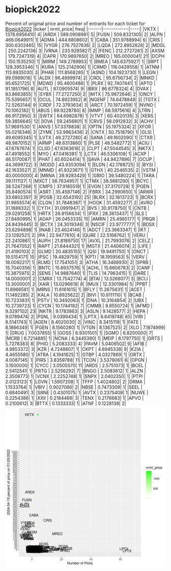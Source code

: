 # biopick2022
Percent of original price and number of entrants for each ticket for [Biopick2022](https://twitter.com/hashtag/Biopick2022)
|ticker |   nrml_price| freq|
|:------|------------:|----:|
|VKTX   | 1378.6956410|    4|
|ARDX   |  589.0908981|    5|
|FUSN   |  509.8321305|    2|
|ALPN   |  466.0649911|    1|
|ADMA   |  444.6808602|    1|
|CABA   |  351.9788994|    6|
|CRIS   |  300.6302465|   15|
|VYGR   |  276.7527636|    2|
|LQDA   |  272.8952828|    2|
|MDGL   |  250.2242136|    3|
|VRNA   |  233.9285827|    2|
|FENC   |  212.2727261|    2|
|AXSM   |  179.7247319|    4|
|CAPR   |  170.9897650|    2|
|MREO   |  165.0000041|   21|
|DCPH   |  150.1535250|    1|
|MIRM   |  149.2789953|    1|
|BMEA   |  145.6375927|    1|
|SRPT   |  128.3953346|    1|
|KURA   |  125.2142906|    1|
|CRMD   |  116.0439558|    1|
|ATNM   |  113.8935030|    3|
|PHAR   |  111.8568285|    1|
|ASND   |  104.1923730|    1|
|LEGN   |   99.0989016|    1|
|ALDX   |   96.4999974|    2|
|CRDL   |   95.6756734|    2|
|MNKD   |   95.6521725|    1|
|MDWD   |   95.4600486|    1|
|PLRX   |   92.7407441|    1|
|APTO   |   91.1851796|    8|
|AUTL   |   87.0905574|    9|
|IBRX   |   86.6776324|    4|
|DVAX   |   83.8663855|    1|
|SYBX   |   77.2727250|    2|
|IMTX   |   75.9672646|    2|
|ONCY   |   75.5395657|    1|
|OCUL   |   74.8923952|    8|
|NGENF  |   74.6478849|    2|
|TGTX   |   72.5263144|    9|
|CRDF   |   72.3793634|    3|
|ARCT   |   70.1972459|    1|
|NVNO   |   70.1062182|    1|
|ABUS   |   69.9228780|    8|
|IMMP   |   68.5975616|    4|
|LTRN   |   66.9172950|    3|
|SWTX   |   64.6982878|    1|
|VTVT   |   60.4020135|    3|
|XERS   |   59.3856645|   12|
|IOVA   |   59.2456801|    1|
|CRVS   |   58.0912832|    3|
|ACHV   |   57.9691530|    1|
|ANVS   |   57.3378838|    3|
|OPTN   |   55.1975324|    2|
|XFOR   |   55.0218346|    3|
|ZYME   |   53.9963436|    2|
|CNTX   |   50.7518790|    1|
|GLSI   |   49.6095345|    1|
|LVTX   |   49.2727280|    4|
|SANA   |   49.1602090|    1|
|CTXR   |   48.9870152|    1|
|ARMP   |   48.6313860|    1|
|PLSE   |   48.5482772|    1|
|ACIU   |   47.6767674|    1|
|CLSD   |   47.6363616|    2|
|CLPT   |   47.5044545|    3|
|NKTX   |   47.4918552|    1|
|MYO    |   47.0416381|    1|
|LCTX   |   46.5306108|    1|
|ACXP   |   46.5170087|    1|
|PHAT   |   45.6024414|    1|
|SAVA   |   44.9427896|    7|
|OCUP   |   44.3699722|    3|
|MODD   |   43.9353094|    1|
|ELDN   |   42.1768725|    3|
|BYSI   |   42.1633527|    2|
|MNMD   |   41.9323671|    1|
|GTHX   |   40.2546535|    2|
|VSTM   |   40.0000000|    4|
|MRNA   |   39.9283429|    1|
|GBIO   |   39.5480224|    1|
|TARA   |   39.1111127|    1|
|MXCT   |   38.7634957|    1|
|CTMX   |   38.5681290|    1|
|BCYC   |   38.5247268|    1|
|CMPS   |   37.9185519|    1|
|EVGN   |   37.3170728|    1|
|PGEN   |   35.8490574|    1|
|ASRT   |   35.4587146|    2|
|FBRX   |   34.2990650|    1|
|ARWR   |   33.6802397|    3|
|PDSB   |   32.6543192|   25|
|BLRX   |   32.1813723|    1|
|BCRX   |   31.9855574|    6|
|CLGN   |   31.7848387|    1|
|HOOK   |   31.4592277|    2|
|AVRO   |   31.1688332|    1|
|CYTH   |   31.0991947|    2|
|BVS    |   30.9178750|    1|
|CNTB   |   29.0291258|    1|
|HRTX   |   28.9156634|    1|
|IFRX   |   28.3613437|    1|
|SLS    |   27.8480995|    1|
|ADAP   |   26.0453335|   15|
|AMRN   |   25.4985177|    1|
|PRQR   |   24.8439445|    3|
|BCTX   |   24.3019346|    3|
|NSCIF  |   23.9777777|    1|
|BDSX   |   23.6294898|    1|
|INAB   |   23.4624146|    1|
|ADCT   |   23.3663347|    1|
|IKT    |   23.1292521|    2|
|IPA    |   22.9477610|    4|
|QURE   |   22.5168762|    1|
|VERU   |   22.2410861|    1|
|AUPH   |   21.8189750|   17|
|AVXL   |   21.7993076|    2|
|CELZ   |   21.7647052|    1|
|RAPT   |   21.6444321|    1|
|MGTX   |   21.4406074|    2|
|LIFE   |   21.4190103|    2|
|GLMD   |   20.4835155|    1|
|QSI    |   19.9491750|    1|
|ONCT   |   19.5154171|   15|
|IPSC   |   19.4829759|    1|
|KPTI   |   18.1959563|    5|
|VERV   |   18.0092217|    1|
|RLMD   |   17.7541051|    3|
|ATHA   |   16.3468930|    2|
|SPRB   |   15.7040356|    1|
|BNTC   |   15.6937576|    1|
|ACHL   |   15.6606783|    2|
|CANF   |   15.3875975|    2|
|SENS   |   14.9887640|    1|
|TLIS   |   14.7963415|    1|
|DARE   |   14.0000001|    2|
|CMRX   |   13.7542774|    4|
|BTAI   |   13.5268077|    5|
|BCLI   |   13.3000001|    2|
|XAIR   |   13.0296618|    8|
|IMUX   |   12.3301984|    5|
|PPBT   |   11.6966581|    1|
|MRNS   |   11.6161615|    1|
|BFLY   |   11.2675631|    1|
|ACET   |   11.1492285|    2|
|KALA   |   10.8925622|    2|
|BIVI   |   10.8111110|    1|
|BCAB   |   10.7233831|    1|
|PSTV   |   10.3492063|    1|
|DNA    |   10.3164854|    2|
|UBX    |   10.2739723|    1|
|CYCN   |   10.1744182|    7|
|CMMB   |    9.8550724|    1|
|AFMD   |    9.3297102|   23|
|NKTR   |    9.1783863|    3|
|ASLN   |    9.1428577|    2|
|HEPA   |    9.0789474|    2|
|PSNL   |    9.0399434|    1|
|LPTX   |    8.6419748|   65|
|VIRI   |    8.5141743|    1|
|AGEN   |    8.4020030|    2|
|VINC   |    8.3415119|    1|
|FATE   |    8.1866349|    1|
|FGEN   |    8.1560280|    1|
|VTGN   |    8.1367525|    2|
|XLO    |    7.1874999|    1|
|DRUG   |    7.0037855|    1|
|GOSS   |    6.9301501|    1|
|SGMO   |    6.8200000|    7|
|MCRB   |    6.7214885|    1|
|NCNA   |    6.3445380|    1|
|MEIP   |    6.1797750|    1|
|GRTS   |    5.7278383|    8|
|PHIO   |    5.2083333|    4|
|PAVM   |    5.0406502|    9|
|AFIB   |    4.9853372|    3|
|KZR    |    4.7248807|    1|
|CKPT   |    4.6945338|    9|
|KZIA   |    4.4655580|    1|
|ATRA   |    4.1941625|    1|
|GTBP   |    4.0327869|    1|
|GRTX   |    4.0087145|    1|
|PIRS   |    3.8359788|   11|
|TCON   |    3.5379061|    6|
|OPGN   |    3.1500000|    1|
|CYCC   |    3.0505570|   11|
|ARDS   |    2.5751073|    1|
|BCEL   |    2.5412541|    1|
|PRTG   |    2.5256292|    7|
|BNGO   |    2.5083612|    1|
|ALZN   |    2.3508773|    1|
|VCNX   |    2.2252748|    1|
|SNPX   |    2.0402350|    1|
|PTPI   |    2.0123123|    1|
|LGVN   |    1.5907208|    1|
|TFFP   |    1.4024802|    2|
|DRMA   |    1.1533764|    1|
|VBIV   |    0.9027066|    2|
|NBSE   |    0.7473309|    1|
|SEEL   |    0.6840491|    3|
|SRNE   |    0.4301075|    1|
|AVTX   |    0.2375409|    1|
|NUWE   |    0.2254386|    1|
|XXII   |    0.2184466|    3|
|TENX   |    0.2176683|    1|
|APVO   |    0.2100612|    3|
|BTTX   |    0.1333333|    1|
|ATNF   |    0.1228138|    2|
![retvspicks](biopicks.png?raw=true)
